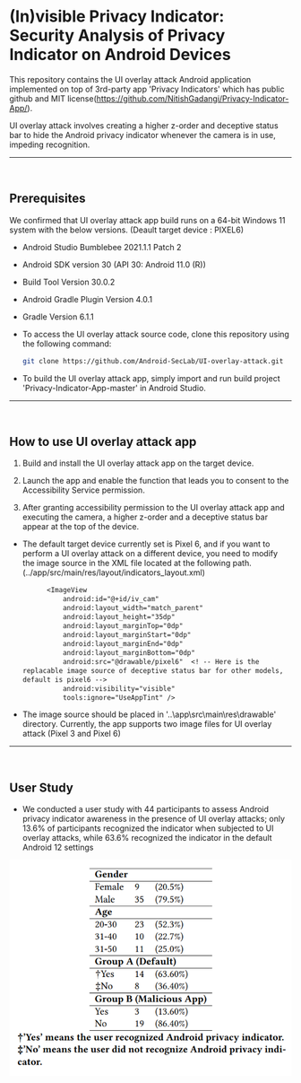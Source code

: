 # (In)visible Privacy Indicator: Security Analysis of Privacy Indicator on Android Devices

This repository contains the UI overlay attack Android application implemented on top of 3rd-party app 'Privacy Indicators' which has public github and MIT license(https://github.com/NitishGadangi/Privacy-Indicator-App/).

UI overlay attack involves creating a higher z-order and deceptive status bar to hide the Android privacy indicator whenever the camera is in use, impeding recognition.


---
<br>

## Prerequisites

We confirmed that UI overlay attack app build runs on a 64-bit Windows 11 system with the below versions. (Deault target device : PIXEL6)

* Android Studio Bumblebee 2021.1.1 Patch 2

* Android SDK version 30 (API 30: Android 11.0 (R))

* Build Tool Version 30.0.2
 
* Android Gradle Plugin Version 4.0.1

* Gradle Version 6.1.1

* To access the UI overlay attack source code, clone this repository using the following command:
  ```bash
  git clone https://github.com/Android-SecLab/UI-overlay-attack.git
  ```
  
* To build the UI overlay attack app, simply import and run build project 'Privacy-Indicator-App-master' in Android Studio.

---
<br>

## How to use UI overlay attack app

1. Build and install the UI overlay attack app on the target device.

2. Launch the app and enable the function that leads you to consent to the Accessibility Service permission.

3. After granting accessibility permission to the UI overlay attack app and executing the camera, a higher z-order and a deceptive status bar appear at the top of the device.

- The default target device currently set is Pixel 6, and if you want to perform a UI overlay attack on a different device, you need to modify the image source in the XML file located at the following path. (../app/src/main/res/layout/indicators_layout.xml)

            <ImageView
                android:id="@+id/iv_cam"
                android:layout_width="match_parent"
                android:layout_height="35dp"
                android:layout_marginTop="0dp"
                android:layout_marginStart="0dp"
                android:layout_marginEnd="0dp"
                android:layout_marginBottom="0dp"
                android:src="@drawable/pixel6"  <! -- Here is the replacable image source of deceptive status bar for other models, default is pixel6 -->
                android:visibility="visible"
                tools:ignore="UseAppTint" />

- The image source should be placed in '..\app\src\main\res\drawable' directory. Currently, the app supports two image files for UI overlay attack (Pixel 3 and Pixel 6)

---
<br>

## User Study

* We conducted a user study with 44 participants to assess Android privacy indicator awareness in the presence of UI overlay attacks; only 13.6\% of participants recognized the indicator when subjected to UI overlay attacks, while 63.6\% recognized the indicator in the default Android 12 settings

![UI overlay attack user study](https://github.com/Android-SecLab/UI-overlay-attack/blob/main/UI_overlay_attack_user_study.png)


